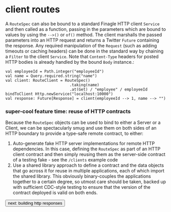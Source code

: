 # client routes
A ```RouteSpec``` can also be bound to a standard Finagle HTTP client ```Service``` and then called as a function, passing in the parameters which 
are bound to values by using the ```-->()``` or ```of()``` method. The client marshalls the passed parameters into an HTTP request and 
returns a Twitter ```Future``` containing the response. Any required manipulation of the ```Request``` (such as adding timeouts or caching 
headers) can be done in the standard way by chaining a ```Filter``` to the client ```Service```. Note that ```Content-Type``` headers for posted HTTP 
bodies is already handled by the bound ```Body``` instance.:

```
val employeeId = Path.integer("employeeId")
val name = Query.required.string("name")
val client: RouteClient = RouteSpec()
                            .taking(name)
                            .at(Get) / "employee" / employeeId bindToClient Http.newService("localhost:10000")
val response: Future[Response] = client(employeeId --> 1, name --> "")
```

### super-cool feature time: reuse of HTTP contracts
Because the ```RouteSpec``` objects can be used to bind to either a Server or a Client, we can be spectacularly smug and use them on 
both sides of an HTTP boundary to provide a type-safe remote contract, to either:

1. Auto-generate fake HTTP server implementations for remote HTTP dependencies. In this case, defining the ```RouteSpec``` as part of 
an HTTP client contract and then simply reusing them as the server-side contract of a testing fake - see the ```/clients``` example code
2. Use a shared library approach to define a contract and the data objects that go across it for reuse in multiple applications, each 
of which import the shared library. This obviously binary-couples the applications together to a certain degree, so utmost care should 
be taken, backed up with sufficient CDC-style testing to ensure that the version of the contract deployed is valid on both ends.

<a class="next" href="http://fintrospect.io/building-http-responses" target="_top"><button type="button" class="btn btn-sm btn-default">next: building http responses</button></a>
